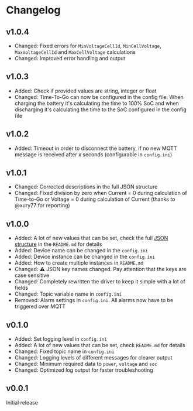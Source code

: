 # Changelog

## v1.0.4
* Changed: Fixed errors for `MinVoltageCellId`, `MinCellVoltage`, `MaxVoltageCellId` and `MaxCellVoltage` calculations
* Changed: Improved error handling and output

## v1.0.3
* Added: Check if provided values are string, integer or float
* Changed: Time-To-Go can now be configured in the config file. When charging the battery it's calculating the time to 100% SoC and when discharging it's calculating the time to the SoC configured in the config file

## v1.0.2
* Added: Timeout in order to disconnect the battery, if no new MQTT message is received after x seconds (configurable in `config.ini`)

## v1.0.1
* Changed: Corrected descriptions in the full JSON structure
* Changed: Fixed division by zero when Current = 0 during calculation of Time-to-Go or Voltage = 0 during calculation of Current (thanks to @xury77 for reporting)

## v1.0.0
* Added: A lot of new values that can be set, check the full [JSON structure](https://github.com/mr-manuel/venus-os_dbus-mqtt-battery#json-structure) in the `README.md` for details
* Added: Device name can be changed in the `config.ini`
* Added: Device instance can be changed in the `config.ini`
* Added: How to create multiple instances in `README.md`
* Changed: ⚠️ JSON key names changed. Pay attention that the keys are case sensitive
* Changed: Completely rewritten the driver to keep it simple with a lot of fields
* Changed: Topic variable name in `config.ini`
* Removed: Alarm settings in `config.ini`. All alarms now have to be triggered over MQTT

## v0.1.0
* Added: Set logging level in `config.ini`
* Added: A lot of new values that can be set, check `README.md` for details
* Changed: Fixed topic name in `config.ini`
* Changed: Logging levels of different messages for clearer output
* Changed: Minimum required data to `power`, `voltage` and `soc`
* Changed: Optimized log output for faster troubleshooting

## v0.0.1
Initial release

